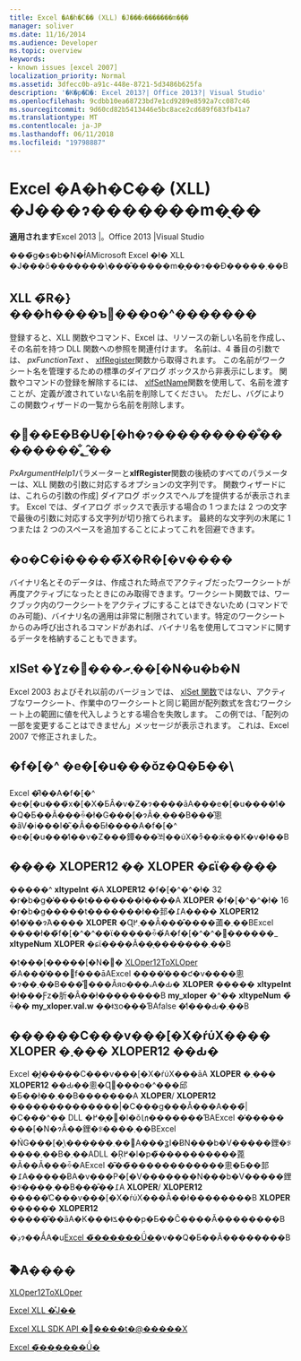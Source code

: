 ```yaml
---
title: Excel �A�h�C�� (XLL) �J���ɂ�������m�̖��
manager: soliver
ms.date: 11/16/2014
ms.audience: Developer
ms.topic: overview
keywords:
- known issues [excel 2007]
localization_priority: Normal
ms.assetid: 3dfecc0b-a91c-448e-8721-5d3486b625fa
description: '�K�p�Ώ�: Excel 2013?| Office 2013?| Visual Studio'
ms.openlocfilehash: 9cdbb10ea68723bd7e1cd9289e8592a7cc087c46
ms.sourcegitcommit: 9d60cd82b5413446e5bc8ace2cd689f683fb41a7
ms.translationtype: MT
ms.contentlocale: ja-JP
ms.lasthandoff: 06/11/2018
ms.locfileid: "19798887"
---
```

# <a name="known-issues-in-excel-xll-development"></a>Excel �A�h�C�� (XLL) �J���ɂ�������m�̖��

 **適用されます**Excel 2013 |。Office 2013 |Visual Studio 
  
���̃g�s�b�N�ł́AMicrosoft Excel �ł� XLL �J���ő�������\���̂�����m�̖��ɂ��Đ�����܂��B
  
## <a name="unregistering-xll-commands-and-functions"></a>XLL �̃R�}���h����ъ֐���o�^�������

登録すると、XLL 関数やコマンド、Excel は、リソースの新しい名前を作成し、その名前を持つ DLL 関数への参照を関連付けます。 名前は、4 番目の引数では、 *pxFunctionText* 、 [xlfRegister](xlfregister-form-1.md)関数から取得されます。 この名前がワークシート名を管理するための標準のダイアログ ボックスから非表示にします。 関数やコマンドの登録を解除するには、 [xlfSetName](xlfsetname.md)関数を使用して、名前を渡すことが、定義が渡されていない名前を削除してください。 ただし、バグによりこの関数ウィザードの一覧から名前を削除します。 
  
## <a name="argument-description-string-truncation-in-the-function-wizard"></a>�֐��E�B�U�[�h�ɂ���������̐��������̐؂�̂�

*PxArgumentHelp1*パラメーターと**xlfRegister**関数の後続のすべてのパラメーターは、XLL 関数の引数に対応するオプションの文字列です。 関数ウィザードには、これらの引数の作成] ダイアログ ボックスでヘルプを提供するが表示されます。 Excel では、ダイアログ ボックスで表示する場合の 1 つまたは 2 つの文字で最後の引数に対応する文字列が切り捨てられます。 最終的な文字列の末尾に 1 つまたは 2 つのスペースを追加することによってこれを回避できます。 
  
## <a name="binary-name-scope-limitation"></a>�o�C�i�����̃X�R�[�v����

バイナリ名とそのデータは、作成された時点でアクティブだったワークシートが再度アクティブになったときにのみ取得できます。ワークシート関数では、ワークブック内のワークシートをアクティブにすることはできないため (コマンドでのみ可能)、バイナリ名の適用は非常に制限されています。特定のワークシートからのみ呼び出されるコマンドがあれば、バイナリ名を使用してコマンドに関するデータを格納することもできます。
  
## <a name="xlset-and-workbooks-with-array-formulas"></a>xlSet �Ɣz�񐔎���܂ރ��[�N�u�b�N

Excel 2003 およびそれ以前のバージョンでは、 [xlSet 関数](xlset.md)ではない、アクティブなワークシート、作業中のワークシートと同じ範囲が配列数式を含むワークシート上の範囲に値を代入しようとする場合を失敗します。 この例では、「配列の一部を変更することはできません」メッセージが表示されます。 これは、Excel 2007 で修正されました。 
  
## <a name="circular-references-are-tolerated-in-data-tables"></a>�f�[�^ �e�[�u���ŏz�Q�Ƃ��\

Excel �ł͌��݁A�f�[�^ �e�[�u���̃x�[�X�ƂȂ�v�Z�ɂ����āA���e�[�u����̒l��Q�Ƃ��Ă���ꍇ�ł�G���[�ɂȂ�܂���B���̂悤�ȃV�i���I�͂܂�Ȃ��Ƃł����A�f�[�^ �e�[�u���̒l��v�Z���鐔���̍쐬��ύX�ɂ͒��ӂ��K�v�ł��B
  
## <a name="converting-an-integer-xloper12-to-an-xloper"></a>���� XLOPER12 �� XLOPER �ɕϊ�����

�����^ **xltypeInt** �́A **XLOPER12** �f�[�^�^�ł� 32 �r�b�g�̕����t�������ł����A **XLOPER** �f�[�^�^�ł� 16 �r�b�g�����t�������ł��邽�߁A���� **XLOPER12** �̒l�̒��ɂ́A���� **XLOPER** �Ɋ܂߂��Ȃ���̂����蓾�܂��BExcel ����ł��̃f�[�^�^��ϊ�����ꍇ�́A�f�[�^�^�𕂓������_ **xltypeNum** **XLOPER** �ɕϊ����Ă��̖�������܂��B
  
�t���[�����[�N�֐� [XLOper12ToXLOper](xloper12toxloper.md) �́A���̓���𔽉f���āAExcel ����̓���ƈ�v����悤�ɂ��܂��B���̊֐���Ăяo���ہA�Ԃ� **XLOPER** ����� **xltypeInt** �ł���Ƒz�肵�Ȃ��ł��������B **my_xloper** �^�� **xltypeNum** �̏ꍇ�� **my_xloper.val.w** ��ǂݏo���ƁAfalse �̒l���Ԃ�܂��B
  
## <a name="returning-xloper-or-xloper12-by-modifying-arguments-in-place"></a>������C���v���[�X�ŕύX���� XLOPER �܂��� XLOPER12 ��Ԃ�

Excel �ł͈�����C���v���[�X�ŕύX���āA **XLOPER** �܂��� **XLOPER12** ��Ԃ��悤�Ɋ֐���o�^���邱�Ƃ��ł��܂��B�������A **XLOPER**/ **XLOPER12** ��������������|�C���g���Ă���A���̃|�C���^�� DLL �֐��̖߂�l�ŏ㏑�������ƁAExcel �̓����� ���[�N�ɂȂ��鋰�ꂪ����܂��BExcel �ŃG���[�͕\������܂��񂪁A���ʓI�ɃN���b�V�����鋰�ꂪ����܂��B�܂��ADLL �Ŗ߂�l�p�̃����������蓖�Ă��Ă���ꍇ�AExcel �͂��̃������������悤�Ƃ��邽�߁A�����ɃA�v���P�[�V�������N���b�V�����鋰�ꂪ����܂��B���̂��߁A **XLOPER**/ **XLOPER12** �����̓C���v���[�X�ŕύX���Ȃ��ł��������B **XLOPER** ������ **XLOPER12** �����͂��ׂāA�K���ǂݎ���p�Ƃ��Ĉ����Ă��������B 
  
�ڍׂɂ��ẮA�u[Excel �̃������Ǘ�](memory-management-in-excel.md)�v��Q�Ƃ��Ă��������B
  
## <a name="see-also"></a>�֘A����



[XLOper12ToXLOper](xloper12toxloper.md)


[Excel XLL �̊J��](developing-excel-xlls.md)
  
[Excel XLL SDK API �֐����t�@�����X](excel-xll-sdk-api-function-reference.md)
  
[Excel �̃������Ǘ�](memory-management-in-excel.md)

